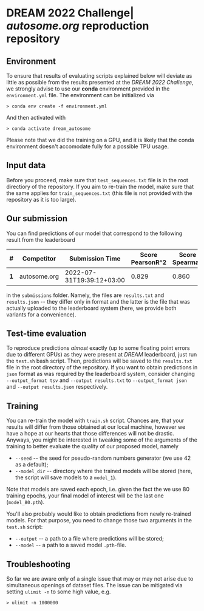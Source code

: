 # DREAM 2022 Challenge| *autosome.org* reproduction repository

## Environment
To ensure that results of evaluating scripts explained below will deviate as little as possible from the results presented at the *DREAM 2022 Challenge*, we strongly advise to use our **conda** environment provided in the `environment.yml` file. The environment can be initialized via
```
> conda env create -f environment.yml
```
And then activated with 
```
> conda activate dream_autosome
```
Please note that we did the training on a GPU, and it is likely that the conda environment doesn't accomodate fully for a possible TPU usage.

## Input data

Before you proceed, make sure that `test_sequences.txt` file is in the root directiory of the repository. If you aim to re-train the model, make sure that the same applies for `train_sequences.txt` (this file is not provided with the repository as it is too large).

## Our submission

You can find predictions of our model that correspond to the following result from the leaderboard

|#|Competitor|Submission Time|Score PearsonR^2|Score Spearman|PearsonR^2|Spearman|
|-|----------|---------------|----------------|--------------|----------|--------|
|**1**|autosome.org|2022-07-31T19:39:12+03:00|0.829|0.860|0.952|0.979|


in the `submissions` folder. Namely, the files are `results.txt` and `results.json` -- they differ only in format and the latter is the file that was actually uploaded to the leaderboard system (here, we provide both variants for a convenience).

## Test-time evaluation
To reproduce predictions *almost* exactly (up to some floating point errors due to different GPUs) as they were present at *DREAM* leaderboard, just run the `test.sh` bash script. Then, predictions will be saved to the `results.txt` file in the root directory of the repository. If you want to obtain predictions in `json` format as was required by the leaderboard system, consider changing `--output_format tsv` and `--output results.txt` to `--output_format json` and `--output results.json` respectively.

## Training

You can re-train the model with `train.sh` script. Chances are, that your results will differ from those obtained at our local machine, however we have a hope at our hearts that those differences will not be drastic. Anyways, you might be interested in tweaking some of the arguments of the training to better evaluate the quality of our proposed model, namely
- `--seed` -- the seed for pseudo-random numbers generator (we use 42 as a default);
- `--model_dir` -- directory where the trained models will be stored (here, the script will save models to a `model_1`).

Note that models are saved each epoch, i.e. given the fact the we use 80 training epochs, your final model of interest will be the last one (`model_80.pth`).

You'll also probably would like to obtain predictions from newly re-trained models. For that purpose, you need to change those two arguments in the `test.sh` script:
- `--output` -- a path to a file where predictions will be stored;
- `--model` -- a path to a saved model `.pth`-file.

## Troubleshooting

So far we are aware only of a single issue that may or may not arise due to simultaneous openings of dataset files. The issue can be mitigated via setting `ulimit -n` to some high value, e.g.
```
> ulimit -n 1000000
```
